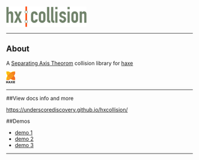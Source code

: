 
[![Logo](docs/images/logo.png)](./index.html)

--- 
## About

A [Separating Axis Theorom](http://en.wikipedia.org/wiki/Hyperplane_separation_theorem) collision library for [haxe](http://haxe.org)

[ ![haxe](docs/images/haxe.png) ](http://haxe.org)

----

##View docs info and more

https://underscorediscovery.github.io/hxcollision/

##Demos

- [demo 1](http://underscorediscovery.com/sven/hxcollision/usage1)
- [demo 2](http://underscorediscovery.com/sven/hxcollision/usage2)
- [demo 3](http://underscorediscovery.com/sven/hxcollision/usage3)

---

&nbsp;

